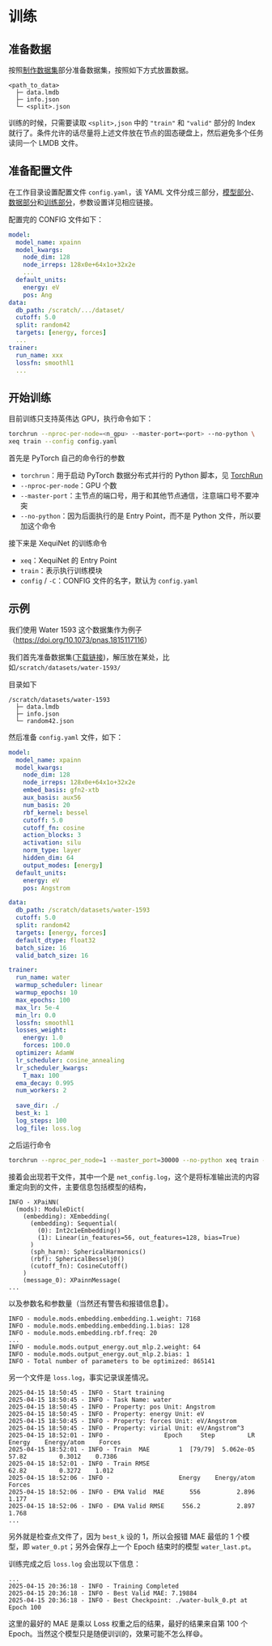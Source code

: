 # 训练
## 准备数据
按照[制作数据集](../dataset/create_data.md)部分准备数据集，按照如下方式放置数据。

```shell
<path_to_data>
  ├─ data.lmdb
  ├─ info.json
  └─ <split>.json
```

训练的时候，只需要读取 `<split>,json` 中的 `"train"` 和 `"valid"` 部分的 Index 就行了。条件允许的话尽量将上述文件放在节点的固态硬盘上，然后避免多个任务读同一个 LMDB 文件。

## 准备配置文件
在工作目录设置配置文件 `config.yaml`，该 YAML 文件分成三部分，[模型部分](./model_cfg.md)、[数据部分](./data_cfg.md)和[训练部分](./trainer_cfg.md)，参数设置详见相应链接。

配置完的 CONFIG 文件如下：

```yaml
model:
  model_name: xpainn
  model_kwargs:
    node_dim: 128
    node_irreps: 128x0e+64x1o+32x2e
    ...
  default_units:
    energy: eV
    pos: Ang
data:
  db_path: /scratch/.../dataset/
  cutoff: 5.0
  split: random42
  targets: [energy, forces]
  ...
trainer:
  run_name: xxx
  lossfn: smoothl1
  ...
```

## 开始训练

目前训练只支持英伟达 GPU，执行命令如下：

```bash
torchrun --nproc-per-node=<n_gpu> --master-port=<port> --no-python \
xeq train --config config.yaml
```

首先是 PyTorch 自己的命令行的参数
- `torchrun`：用于启动 PyTorch 数据分布式并行的 Python 脚本，见 [TorchRun](https://pytorch.org/docs/stable/elastic/run.html)
- `--nproc-per-node`：GPU 个数
- `--master-port`：主节点的端口号，用于和其他节点通信，注意端口号不要冲突
- `--no-python`：因为后面执行的是 Entry Point，而不是 Python 文件，所以要加这个命令

接下来是 XequiNet 的训练命令
- `xeq`：XequiNet 的 Entry Point
- `train`：表示执行训练模块
- `config` / `-C`：CONFIG 文件的名字，默认为 `config.yaml`

## 示例
我们使用 Water 1593 这个数据集作为例子（<https://doi.org/10.1073/pnas.1815117116>）

我们首先准备数据集([下载链接](https://github.com/X1X1010/XequiNetDoc/raw/refs/heads/main/source/example/water-1593.zip))，解压放在某处，比如`/scratch/datasets/water-1593/`

目录如下

```shell
/scratch/datasets/water-1593
  ├─ data.lmdb
  ├─ info.json
  └─ random42.json
```

然后准备 `config.yaml` 文件，如下：

```yaml
model:
  model_name: xpainn
  model_kwargs:
    node_dim: 128
    node_irreps: 128x0e+64x1o+32x2e
    embed_basis: gfn2-xtb
    aux_basis: aux56
    num_basis: 20
    rbf_kernel: bessel
    cutoff: 5.0
    cutoff_fn: cosine
    action_blocks: 3
    activation: silu
    norm_type: layer
    hidden_dim: 64
    output_modes: [energy]
  default_units:
    energy: eV
    pos: Angstrom

data:
  db_path: /scratch/datasets/water-1593
  cutoff: 5.0
  split: random42
  targets: [energy, forces]
  default_dtype: float32
  batch_size: 16
  valid_batch_size: 16

trainer:
  run_name: water
  warmup_scheduler: linear
  warmup_epochs: 10
  max_epochs: 100
  max_lr: 5e-4
  min_lr: 0.0
  lossfn: smoothl1
  losses_weight:
    energy: 1.0
    forces: 100.0
  optimizer: AdamW
  lr_scheduler: cosine_annealing
  lr_scheduler_kwargs:
    T_max: 100
  ema_decay: 0.995
  num_workers: 2
  
  save_dir: ./
  best_k: 1
  log_steps: 100
  log_file: loss.log
```

之后运行命令

```bash
torchrun --nproc_per_node=1 --master_port=30000 --no-python xeq train --config config.yaml > net_config.log 2>&1
```

接着会出现若干文件，其中一个是 `net_config.log`，这个是将标准输出流的内容重定向到的文件，主要信息包括模型的结构，

```
INFO - XPaiNN(
  (mods): ModuleDict(
    (embedding): XEmbedding(
      (embedding): Sequential(
        (0): Int2c1eEmbedding()
        (1): Linear(in_features=56, out_features=128, bias=True)
      )
      (sph_harm): SphericalHarmonics()
      (rbf): SphericalBesselj0()
      (cutoff_fn): CosineCutoff()
    )
    (message_0): XPainnMessage(
...
```

以及参数名和参数量（当然还有警告和报错信息🤡）。

```
INFO - module.mods.embedding.embedding.1.weight: 7168
INFO - module.mods.embedding.embedding.1.bias: 128
INFO - module.mods.embedding.rbf.freq: 20
...
INFO - module.mods.output_energy.out_mlp.2.weight: 64
INFO - module.mods.output_energy.out_mlp.2.bias: 1
INFO - Total number of parameters to be optimized: 865141
```

另一个文件是 `loss.log`，事实记录误差情况。

```
2025-04-15 18:50:45 - INFO - Start training
2025-04-15 18:50:45 - INFO - Task Name: water
2025-04-15 18:50:45 - INFO - Property: pos Unit: Angstrom
2025-04-15 18:50:45 - INFO - Property: energy Unit: eV
2025-04-15 18:50:45 - INFO - Property: forces Unit: eV/Angstrom
2025-04-15 18:50:45 - INFO - Property: virial Unit: eV/Angstrom^3
2025-04-15 18:52:01 - INFO -               Epoch     Step         LR    Energy    Energy/atom    Forces
2025-04-15 18:52:01 - INFO - Train  MAE        1  [79/79]  5.062e-05     57.82         0.3012    0.7386
2025-04-15 18:52:01 - INFO - Train RMSE                                  62.82         0.3272    1.012
2025-04-15 18:52:06 - INFO -                   Energy    Energy/atom    Forces
2025-04-15 18:52:06 - INFO - EMA Valid  MAE       556          2.896     1.177
2025-04-15 18:52:06 - INFO - EMA Valid RMSE     556.2          2.897     1.768
...
```

另外就是检查点文件了，因为 `best_k` 设的 1，所以会报错 MAE 最低的 1 个模型，即 `water_0.pt`；另外会保存上一个 Epoch 结束时的模型 `water_last.pt`。

训练完成之后 `loss.log` 会出现以下信息：
```
...
2025-04-15 20:36:18 - INFO - Training Completed
2025-04-15 20:36:18 - INFO - Best Valid MAE: 7.19884
2025-04-15 20:36:18 - INFO - Best Checkpoint: ./water-bulk_0.pt at Epoch 100
```

这里的最好的 MAE 是乘以 Loss 权重之后的结果，最好的结果来自第 100 个 Epoch。当然这个模型只是随便训训的，效果可能不怎么样😄。